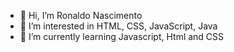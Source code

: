 - 👋 Hi, I’m  Ronaldo Nascimento
- 👀 I’m interested in HTML, CSS, JavaScript, Java
- 🌱 I’m currently learning Javascript, Html and CSS

<!---
RonaldoNascimentoSantos/RonaldoNascimentoSantos is a ✨ special ✨ repository because its `README.md` (this file) appears on your GitHub profile.
You can click the Preview link to take a look at your changes.
--->
